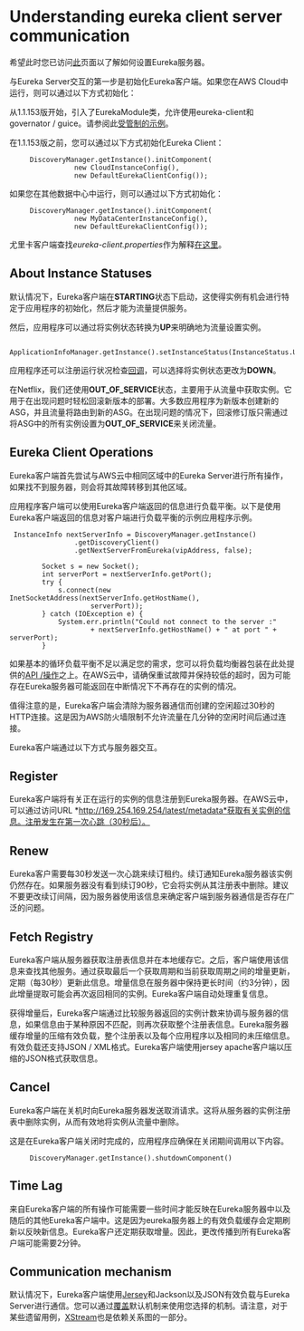 # Understanding eureka client server communication

希望此时您已访问[此](https://github.com/Netflix/eureka/wiki/Configuring-Eureka)页面以了解如何设置Eureka服务器。

与Eureka Server交互的第一步是初始化Eureka客户端。如果您在AWS Cloud中运行，则可以通过以下方式初始化：

从1.1.153版开始，引入了EurekaModule类，允许使用eureka-client和governator / guice。请参阅此[受管制的示例](https://github.com/Netflix/eureka/blob/master/eureka-examples/src/main/java/com/netflix/eureka/ExampleEurekaGovernatedService.java)。

在1.1.153版之前，您可以通过以下方式初始化Eureka Client：

```
     DiscoveryManager.getInstance().initComponent(
                new CloudInstanceConfig(),
                new DefaultEurekaClientConfig());
```

如果您在其他数据中心中运行，则可以通过以下方式初始化：

```
     DiscoveryManager.getInstance().initComponent(
                new MyDataCenterInstanceConfig(),
                new DefaultEurekaClientConfig());
```

尤里卡客户端查找*eureka-client.properties*作为解释[在这里](https://github.com/Netflix/eureka/wiki/Configuring-Eureka#configuration)。

## About Instance Statuses

默认情况下，Eureka客户端在**STARTING**状态下启动，这使得实例有机会进行特定于应用程序的初始化，然后才能为流量提供服务。

然后，应用程序可以通过将实例状态转换为**UP**来明确地为流量设置实例。

```
     ApplicationInfoManager.getInstance().setInstanceStatus(InstanceStatus.UP)
```

应用程序还可以注册运行状况检查[回调](http://netflix.github.com/eureka/javadoc/eureka-client/index.html)，可以选择将实例状态更改为**DOWN**。

在Netflix，我们还使用**OUT_OF_SERVICE**状态，主要用于从流量中获取实例。它用于在出现问题时轻松回滚新版本的部署。大多数应用程序为新版本创建新的ASG，并且流量将路由到新的ASG。在出现问题的情况下，回滚修订版只需通过将ASG中的所有实例设置为**OUT_OF_SERVICE**来关闭流量。

## Eureka Client Operations

Eureka客户端首先尝试与AWS云中相同区域中的Eureka Server进行所有操作，如果找不到服务器，则会将其故障转移到其他区域。

应用程序客户端可以使用Eureka客户端返回的信息进行负载平衡。以下是使用Eureka客户端返回的信息对客户端进行负载平衡的示例应用程序示例。

```
 InstanceInfo nextServerInfo = DiscoveryManager.getInstance()
                .getDiscoveryClient()
                .getNextServerFromEureka(vipAddress, false);

        Socket s = new Socket();
        int serverPort = nextServerInfo.getPort();
        try {
            s.connect(new InetSocketAddress(nextServerInfo.getHostName(),
                    serverPort));
        } catch (IOException e) {
            System.err.println("Could not connect to the server :"
                    + nextServerInfo.getHostName() + " at port " + serverPort);
        }
```

如果基本的循环负载平衡不足以满足您的需求，您可以将负载均衡器包装在此处提供的[API /操作](https://github.com/Netflix/eureka/blob/master/eureka-client/src/main/java/com/netflix/discovery/EurekaClient.java)之上。在AWS云中，请确保重试故障并保持较低的超时，因为可能存在Eureka服务器可能返回在中断情况下不再存在的实例的情况。

值得注意的是，Eureka客户端会清除为服务器通信而创建的空闲超过30秒的HTTP连接。这是因为AWS防火墙限制不允许流量在几分钟的空闲时间后通过连接。

Eureka客户端通过以下方式与服务器交互。

## Register

Eureka客户端将有关正在运行的实例的信息注册到Eureka服务器。在AWS云中，可以通过访问URL *http://169.254.169.254/latest/metadata*获取有关实例的信息。注册发生在第一次心跳（30秒后）。

## Renew

Eureka客户需要每30秒发送一次心跳来续订租约。续订通知Eureka服务器该实例仍然存在。如果服务器没有看到续订90秒，它会将实例从其注册表中删除。建议不要更改续订间隔，因为服务器使用该信息来确定客户端到服务器通信是否存在广泛的问题。

## Fetch Registry

Eureka客户端从服务器获取注册表信息并在本地缓存它。之后，客户端使用该信息来查找其他服务。通过获取最后一个获取周期和当前获取周期之间的增量更新，定期（每30秒）更新此信息。增量信息在服务器中保持更长时间（约3分钟），因此增量提取可能会再次返回相同的实例。Eureka客户端自动处理重复信息。

获得增量后，Eureka客户端通过比较服务器返回的实例计数来协调与服务器的信息，如果信息由于某种原因不匹配，则再次获取整个注册表信息。Eureka服务器缓存增量的压缩有效负载，整个注册表以及每个应用程序以及相同的未压缩信息。有效负载还支持JSON / XML格式。Eureka客户端使用jersey apache客户端以压缩的JSON格式获取信息。

## Cancel

Eureka客户端在关机时向Eureka服务器发送取消请求。这将从服务器的实例注册表中删除实例，从而有效地将实例从流量中删除。

这是在Eureka客户端关闭时完成的，应用程序应确保在关闭期间调用以下内容。

```
     DiscoveryManager.getInstance().shutdownComponent()
```

## Time Lag

来自Eureka客户端的所有操作可能需要一些时间才能反映在Eureka服务器中以及随后的其他Eureka客户端中。这是因为eureka服务器上的有效负载缓存会定期刷新以反映新信息。Eureka客户还定期获取增量。因此，更改传播到所有Eureka客户端可能需要2分钟。

## Communication mechanism

默认情况下，Eureka客户端使用[Jersey](http://jersey.java.net/)和Jackson以及JSON有效负载与Eureka Server进行通信。您可以通过[覆盖](http://netflix.github.com/eureka/javadoc/eureka-client/index.html)默认机制来使用您选择的机制。请注意，对于某些遗留用例，[XStream](http://xstream.codehaus.org/)也是依赖关系图的一部分。